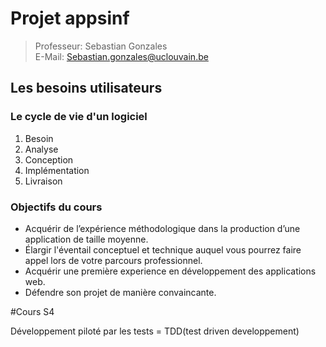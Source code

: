 # Projet appsinf

>Professeur: Sebastian Gonzales  
>E-Mail: Sebastian.gonzales@uclouvain.be  

## Les besoins utilisateurs 
### Le cycle de vie d'un logiciel
1. Besoin  
2. Analyse  
3. Conception  
4. Implémentation  
5. Livraison  

### Objectifs du cours
- Acquérir de l’expérience méthodologique dans la production d’une application de taille moyenne.  
- Élargir l'éventail conceptuel et technique auquel vous pourrez faire appel lors de votre parcours professionnel.  
- Acquérir une première experience en développement des applications web.  
- Défendre son projet de manière convaincante.  

#Cours S4

Développement piloté par les tests = TDD(test driven developpement)
 

